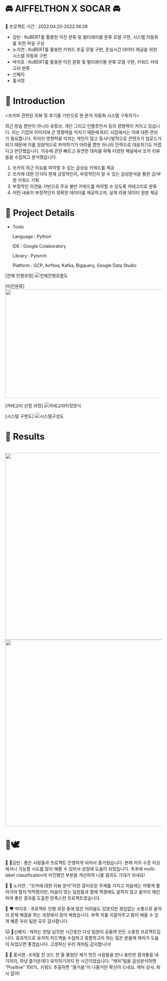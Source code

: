 # :oncoming_automobile: AIFFELTHON X SOCAR :oncoming_automobile:

📅 프로젝트 기간 : 2022.04.20-2022.06.08
 
* 김빈 : KoBERT를 활용한 이진 분류 및 멀티레이블 분류 모델 구현, 시스템 자동화를 위한 파일 구성
* 노지연 : KoBERT를 활용한 키워드 추출 모델 구현, 준실시간 데이터 제공을 위한 시스템 자동화 구현 
* 박지호 : KoBERT를 활용한 이진 분류 및 멀티레이블 분류 모델 구현, 키워드 카테고리 분류
* 신혜지
* 홍서영 

# :vertical_traffic_light: Introduction
<쏘카와 관련된 리뷰 및 후기를 기반으로 한 분석 자동화 시스템 구축하기>

최근 방송 뿐만이 아니라 유튜브, 개인 그리고 인플루언서 등의 영향력이 커지고 있습니다. 이는 기업의 이미지에 큰 영향력을 끼치기 때문에 B2C 사업에서는 이에 대한 관리가 필요합니다.
하지만 영향력을 미치는 개인이 많고 동시다발적으로 콘텐츠가 업로드가 되기 때문에 이를 정량적으로 파악하기가 어려울 뿐만 아니라 인력으로 대응하기도 어렵다고 판단했습니다.
이슈에 관한 빠르고 유연한 대처를 위해  다양한 채널에서 쏘카 리뷰들을 수집하고 분석했습니다.

1.	쏘카의 최근 이슈를 파악할 수 있는 급상승 키워드를 제공
2.	쏘카에 대한 인식이 현재 긍정적인지, 부정적인지 알 수 있는 감성분석을 통한 긍/부정 키워드 기획
3.	부정적인 의견을 기반으로 주요 불만 키워드를 파악할 수 있도록 카테고리로 분류
4.	어떤 내용이 부정적인지 정확한 데이터를 제공하고자, 실제 리뷰 데이터 원본 제공

# 🏃 Project Details

* Tools

  Language : Python
  
  IDE : Google Colaboratory
  
  Library : Pytorch
  
  Platform : GCP, Airflow, Kafka, Bigquery, Google Data Studio



[전체 진행과정]
![전체진행흐름도](https://user-images.githubusercontent.com/85794900/172643527-295ab654-3e09-47ec-9b4f-0237a3f95d93.png)

[이진분류]
<img src="https://user-images.githubusercontent.com/85794900/172643828-f8b1bda9-a01f-41d4-91fd-7c4b0f87044e.png" width="1000" height="350"/>


[카테고리 선정 과정]
![카테고라이징방식](https://user-images.githubusercontent.com/85794900/172645592-68f9043c-63a9-4897-84de-2b43b10c0fd6.png)

[시스템 구현도]
![시스템구성도](https://user-images.githubusercontent.com/85794900/172646059-7952dabb-6584-4011-816f-100a306a4de8.png)




# :raising_hand: Results
<br>

<img src="https://user-images.githubusercontent.com/85794900/172743716-cdb6e40b-0911-42bc-979c-c8550424307f.JPG" width="1000" height="600"/>
<img src="https://user-images.githubusercontent.com/85794900/172743788-5efcb201-1f6d-4ad8-b31e-9a54ebdd7f47.JPG" width="1000" height="600"/>


# :love_letter:🕊️
:giraffe: 🧡김빈 : 좋은 사람들과 프로젝트 진행하게 되어서 즐거웠습니다. 현재 저의 수준 이상에서나 가능할 시도를 많이 해볼 수 있어서 성장에 도움이 되었습니다. 추후에 multi-label classification의 미진했던 부분을 개선하여 나올 결과도 기대가 되네요!

:hamster: :yellow_heart: 노지연 : “쏘카에 대한 리뷰 분석”이란 흥미로운 주제를 가지고 처음에는 어떻게 풀어가야 할지 막막했지만, 마음이 맞는 팀원들과 함께 역경에도 굴하지 않고 끝까지 매진하여 좋은 결과를 도출한 만족스런 프로젝트였습니다.

:penguin: :heart: 박지호 : 프로젝트 진행 과정 중에 많은 어려움도 있었지만 끊임없는 소통으로 끝까지 문제 해결을 하는 과정에서 많이 배웠습니다. 부족 저를 이끌어주고 많이 배울 수 있게 해준 우리 팀원 모두 감사합니다.

:cat: :green_heart:신혜지 : 캐처는 한달 남짓한 시간동안 다섯 팀원이 공들여 만든 소중한 프로젝트입니다. 효과적으로 유저의 피드백을 수집하고 종합하고자 하는 많은 분들께 캐처가 도움이 되었으면 좋겠습니다. 고생하신 우리 캐처팀 감사합니다!

:frog: 💙 홍서영 : 6개월 전 코드 한 줄 몰랐던 제가 멋진 사람들을 만나 충만한 결과물을 내기까지, 하냥 즐거운데다 유익하기까지 한 시간이었습니다. “캐처”팀을 감성분석하면 “Positive” 100%, 키워드 추출하면 “즐거움”이 나올거란 확신이 드네요. 캐처 상사, 퇴사 없어!
